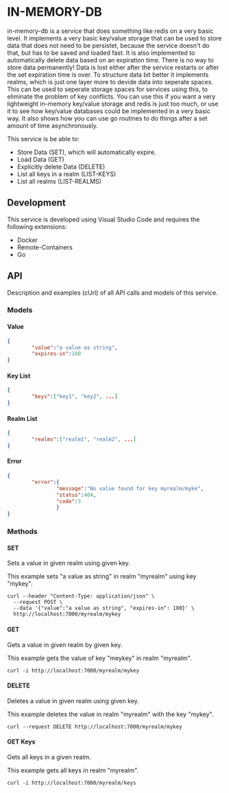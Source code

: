 
# IN-MEMORY-DB
in-memory-db is a service that does something like redis on a very basic
level.
It implements a very basic key/value storage that can be used to store
data that does not need to be persistet, because the service doesn't do that,
but has to be saved and loaded fast. It is also implemented to automatically
delete data based on an expiration time. There is no way to store data permanently!
Data is lost either after the service restarts or after the set expiration time
is over.
To structure data bit better it implements realms, which is just one layer more
to devide data into seperate spaces. This can be used to seperate storage spaces
for services using this, to eliminate the problem of key conflicts.
You can use this if you want a very lightweight in-memory key/value storage
and redis is just too much, or use it to see how key/value databases could be
implemented in a very basic way. It also shows how you can use go routines to do
things after a set amount of time asynchronously.

This service is be able to:
* Store Data (SET), which will automatically expire.
* Load Data (GET)
* Explicitly delete Data (DELETE)
* List all keys in a realm (LIST-KEYS)
* List all realms (LIST-REALMS)

## Development
This service is developed using Visual Studio Code and requires the following extensions:
* Docker
* Remote-Containers
* Go

## API
Description and examples (cUrl) of all API calls and models of this service.

### Models
#### Value
```json
{
        "value":"a value as string",
        "expires-in":180
}
```

#### Key List
```json
{
        "keys":["key1", "key2", ...]
}
```

#### Realm List
```json
{
        "realms":["realm1", "realm2", ...]
}
```

#### Error
```json
{
        "error":{
                "message":"No value found for key myrealm/myke",
                "status":404,
                "code":3
                }
}
```

### Methods
#### SET
Sets a value in given realm using given key.

This example sets "a value as string" in realm "myrealm" using key "mykey".
```
curl --header "Content-Type: application/json" \
  --request POST \
  --data '{"value":"a value as string", "expires-in": 180}' \
  http://localhost:7000/myrealm/mykey
```

#### GET
Gets a value in given realm by given key.

This example gets the value of key "meykey" in realm "myrealm".
```
curl -i http://localhost:7000/myrealm/mykey
```

#### DELETE
Deletes a value in given realm using given key.

This example deletes the value in realm "myrealm" with the key "mykey".
```
curl --request DELETE http://localhost:7000/myrealm/mykey
```

#### GET Keys 
Gets all keys in a given realm.

This example gets all keys in realm "myrealm".
```
curl -i http://localhost:7000/myrealm/keys   
```
